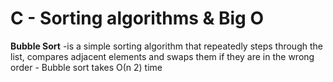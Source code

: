 <h1>C - Sorting algorithms & Big O</h1>
<b>Bubble Sort</b>
	-is a simple sorting algorithm that repeatedly steps through the list, compares adjacent elements and swaps them if they are in the wrong order
	- Bubble sort takes Ο(n 2) time
